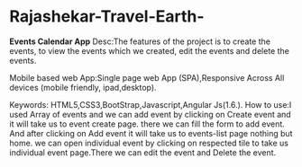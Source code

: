 # Rajashekar-Travel-Earth-
<b>Events Calendar App</b>
Desc:The features of the project is to create the events, to view the events which we created, edit the events and delete the events.

Mobile based web App:Single page web App (SPA),Responsive Across All devices (mobile friendly, ipad,desktop).

Keywords: HTML5,CSS3,BootStrap,Javascript,Angular Js(1.6.).
How to use:I used Array of events and we can add event by clicking on Create event and it will take us to event create page.
there we can fill the form to add event. And after clicking on Add event it will take us to events-list page nothing but home.
we can open individual event by clicking on respected tile to take us individual event page.There we can edit the event and Delete
the event.

